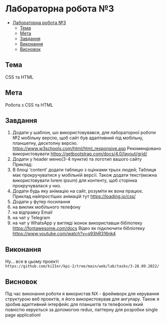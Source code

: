 # Лабораторна робота №3

- [Лабораторна робота №3](#лабораторна-робота-3)
  - [Тема](#тема)
  - [Мета](#мета)
  - [Завдання](#завдання)
  - [Виконання](#виконання)
  - [Висновок](#висновок)

## Тема

CSS та HTML

## Мета

Робота з CSS та HTML

## Завдання

1.	Додати у шаблон, шо використовувався, для лабораторної роботи №2 мобільну версію, щоб сайт був адаптивний під мобільну, планшетну, десктопну версію.
https://www.w3schools.com/html/html_responsive.asp
Рекомендовано використовувати https://getbootstrap.com/docs/4.0/layout/grid/
2.	Додати у header меню(3-4 пункти) та логотип вашого сайту 
Приклад:  
3.	В блоці ‘content’ додати таблицю з оцінками трьох людей; Таблиця має прокручуватися у мобільній версії. Також додати текст(можна використовувати lorem ipsum) для контенту, щоб сторінка прокручувалася у  низ.
4.	Додати будь яку анімацію на сайт, розуміти як вона працює.
Приклад найпростіших анімацій тут https://loading.io/css/
5.	Додати у футер посилання
  1. на виклик мобільного телефону
  2. на відправку Email
  3. на чат у Telegram
  4. на чат у WhatsApp
у вигляді іконок використавши бібліотеку https://fontawesome.com/docs
Відео як підключити бібліотеку https://www.youtube.com/watch?v=q93hR316nk4


## Виконання

Ну... все в цьому проекті  
`https://github.com/kiIIer/kpi-2/tree/main/web/lab/tasks/3-28.09.2022/`

## Висновок

Під час виконання роботи я використав NX - фреймворк для керування структурою веб проектів, я його використовував для ангулару. Також я зробив адаптивний інтерфейс для планшетів та телефоонів який повністю керується за допомогою redux, паттерну для розробки single page applicationl